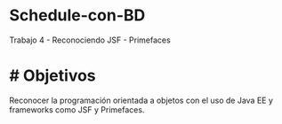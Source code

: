 # Schedule-con-BD
Trabajo 4 - Reconociendo JSF - Primefaces

# # Objetivos
Reconocer la programación orientada a objetos con el uso de Java EE y frameworks como JSF y Primefaces.

